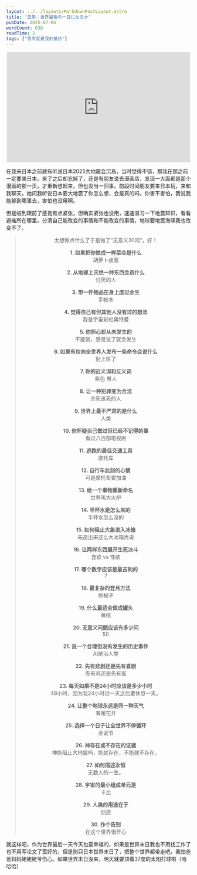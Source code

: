 ```yaml
---
layout: ../../layouts/MarkdownPostLayout.astro
title: '日常｜世界最後の一日になるか'
pubDate: 2025-07-04
wordCount: 838
readTime: 2
tags: ["思考就是我的抵抗"]
---
```

<iframe src="https://stelpolva.moe/embed/notes/a9shn4it273k00h1" data-misskey-embed-id="v1_edcc3ece-747c-476b-8410-457ffa7920ea" loading="lazy" referrerpolicy="strict-origin-when-cross-origin" style="border: none; display: block; margin: 0 auto; width: 100%; max-width: 500px; height: 300px; color-scheme: light dark;"></iframe>
<script defer src="https://stelpolva.moe/embed.js"></script>


在我来日本之前就有听说日本2025大地震会沉岛，当时觉得不错，那我在那之前一定要来日本。来了之后却忘掉了，还是有朋友说去漫画店，发现一大面都是那个漫画的那一页，才重新想起来，但也没当一回事。前段时间朋友要来日本玩，来和我聊天，她问我听说日本要大地震了你怎么想，会是真的吗，你害不害怕，我说我能躲到哪里去，害怕也没用啊。

但是临到跟前了感觉有点紧张，但确实紧张也没用，速速温习一下地震知识，看看避难所在哪里，分清自己能改变的事情和不能改变的事情，地球要地震海啸我也改变不了。

<blockquote>
<div align="center">

太想做点什么了于是做了“无意义30问“，好！

**1. 如果把你做成一样菜会是什么**  
胡萝卜卤面  

**2. 从地球上灭绝一种东西会选什么**  
讨厌的人  

**3. 带一件物品在身上度过余生**  
手帐本  

**4. 觉得自己有但其他人没有过的想法**  
我是宇宙彩虹奥特曼  

**5. 你担心却从未发生的**  
不能说，感觉说了就会发生  

**6. 如果有权向全世界人发布一条命令会说什么**  
别上班了  

**7. 你的近义词和反义词**  
紫色  男人  

**8. 让一种犯罪变为合法**  
杀死该死的人  

**9. 世界上最不严肃的是什么**  
人类  

**10. 你怀疑自己做过但已经不记得的事**  
看过八百部电视剧  

**11. 逃跑的最佳交通工具**  
摩托车  

**12. 自行车此刻的心情**  
可是摩托车要加油  

**13. 给一个事物重新命名**  
世界叫大火炉  

**14. 半杯水是怎么来的**  
半杯水怎么没的  

**15. 如何阻止大象进入冰箱**  
先造出来这么大冰箱再说  

**16. 让两样东西展开生死决斗**  
食欲 vs 性欲  

**17. 哪个数字应该是最吉利的**  
7  

**18. 最复杂的登月方法**  
修梯子  

**19. 什么最适合做成罐头**  
黄桃  

**20. 无意义问题应该有多少问**  
50  

**21. 说一个合理但没有发生的历史事件**  
AI统治人类  

**22. 先有悲剧还是先有喜剧**  
先有鸡还是先有蛋  

**23. 每天如果不是24小时应该是多少小时**  
48小时，因为我24小时过一天之后要休息一天。  

**24. 让整个地球永远是同一种天气**  
春暖花开  

**25. 选择一个日子让全世界不停循环**  
圣诞节  

**26. 神存在或不存在的证据**  
神能阻止大地震吗，能就存在，不能就不存在。  

**27. 如何描述永恒**  
无数人的一生。  

**28. 宇宙的最小组成单元是**  
卡比  

**29. 人类的用途在于**  
创造  

**30. 作个告别**  
在这个世界很开心  

</div>
</blockquote>

就这样吧，作为世界最后一天今天也蛮幸福的，如果是世界末日我也不用找工作了也不用写论文了蛮好的，但是别只日本世界末日了，把整个世界都带走吧，我怕爸爸妈妈姥姥姥爷伤心。如果世界末日没来，明天就要顶着37度的太阳打球啦（哈哈哈）